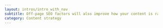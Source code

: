 ```yaml
---
layout: intros/intro_with_nav
subtitle: Off-page SEO factors will also improve how your content is ranked by search engines and perceived by users.
category: Content strategy
---
```


